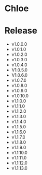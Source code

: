 # Chloe

# Release
  - v1.0.0.0
  - v1.0.1.0
  - v1.0.2.0
  - v1.0.3.0
  - v1.0.4.0
  - V1.0.5.0
  - V1.0.6.0
  - v1.0.7.0
  - v1.0.8.0
  - v1.0.9.0
  - v1.0.10.0
  - v1.1.0.0
  - v1.1.1.0
  - v1.1.2.0
  - v1.1.3.0
  - v1.1.4.0
  - v1.1.5.0
  - v1.1.6.0
  - v1.1.7.0
  - v1.1.8.0
  - v1.1.9.0
  - v1.1.10.0
  - v1.1.11.0
  - v1.1.12.0
  - v1.1.13.0
